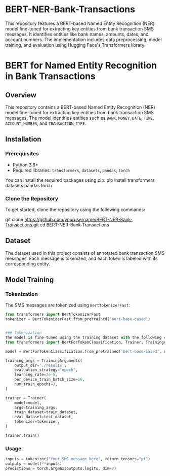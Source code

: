 # BERT-NER-Bank-Transactions
This repository features a BERT-based Named Entity Recognition (NER) model fine-tuned for extracting key entities from bank transaction SMS messages. It identifies entities like bank names, amounts, dates, and account numbers. The implementation includes data preprocessing, model training, and evaluation using Hugging Face's Transformers library.


BERT for Named Entity Recognition in Bank Transactions
=======================================================

Overview
--------
This repository contains a BERT-based Named Entity Recognition (NER) model fine-tuned for extracting key entities from bank transaction SMS messages. The model identifies entities such as `BANK`, `MONEY`, `DATE`, `TIME`, `ACCOUNT_NUMBER`, and `TRANSACTION_TYPE`.

Installation
------------
### Prerequisites
- Python 3.6+
- Required libraries: `transformers`, `datasets`, `pandas`, `torch`

You can install the required packages using pip:
pip install transformers datasets pandas torch

### Clone the Repository
To get started, clone the repository using the following commands:

git clone https://github.com/yourusername/BERT-NER-Bank-Transactions.git
cd BERT-NER-Bank-Transactions


Dataset
-------
The dataset used in this project consists of annotated bank transaction SMS messages. Each message is tokenized, and each token is labeled with its corresponding entity.

Model Training
--------------
### Tokenization
The SMS messages are tokenized using `BertTokenizerFast`:

```python
from transformers import BertTokenizerFast
tokenizer = BertTokenizerFast.from_pretrained('bert-base-cased')


### Tokenization
The model is fine-tuned using the training dataset with the following code:
from transformers import BertForTokenClassification, Trainer, TrainingArguments

model = BertForTokenClassification.from_pretrained('bert-base-cased', num_labels=len(label_list))

training_args = TrainingArguments(
    output_dir='./results',
    evaluation_strategy="epoch",
    learning_rate=2e-5,
    per_device_train_batch_size=16,
    num_train_epochs=3,
)

trainer = Trainer(
    model=model,
    args=training_args,
    train_dataset=train_dataset,
    eval_dataset=test_dataset,
    tokenizer=tokenizer,
)

trainer.train()
```

### Usage
```python
inputs = tokenizer("Your SMS message here", return_tensors="pt")
outputs = model(**inputs)
predictions = torch.argmax(outputs.logits, dim=2)
```
